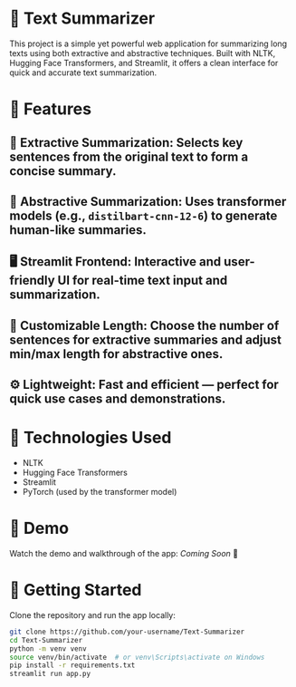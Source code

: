 # 📝 Text Summarizer  
This project is a simple yet powerful web application for summarizing long texts using both extractive and abstractive techniques. Built with NLTK, Hugging Face Transformers, and Streamlit, it offers a clean interface for quick and accurate text summarization.

# 🚀 Features  
## 🧠 Extractive Summarization: Selects key sentences from the original text to form a concise summary.  
## 🤖 Abstractive Summarization: Uses transformer models (e.g., `distilbart-cnn-12-6`) to generate human-like summaries.  
## 🖥️ Streamlit Frontend: Interactive and user-friendly UI for real-time text input and summarization.  
## 🎯 Customizable Length: Choose the number of sentences for extractive summaries and adjust min/max length for abstractive ones.  
## ⚙️ Lightweight: Fast and efficient — perfect for quick use cases and demonstrations.

# 🧰 Technologies Used  
- NLTK  
- Hugging Face Transformers  
- Streamlit  
- PyTorch (used by the transformer model)

# 📸 Demo  
Watch the demo and walkthrough of the app: *Coming Soon* 🎥

# 📂 Getting Started  
Clone the repository and run the app locally:

```bash
git clone https://github.com/your-username/Text-Summarizer
cd Text-Summarizer
python -m venv venv
source venv/bin/activate  # or venv\Scripts\activate on Windows
pip install -r requirements.txt
streamlit run app.py
